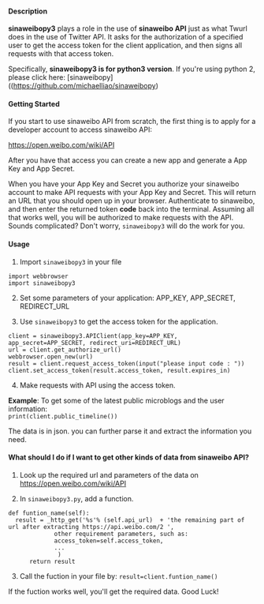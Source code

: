 #### Description
**sinaweibopy3** plays a role in the use of **sinaweibo API** just as what Twurl does in the use of Twitter API. It asks for the authorization of a specified user to get the access token for the client application, and then signs all requests with that access token.

Specifically, **sinaweibopy3 is for python3 version**. If you're using python 2, please click here: [sinaweibopy]((https://github.com/michaelliao/sinaweibopy)
#### Getting Started
If you start to use sinaweibo API from scratch, the first thing is to apply for a developer account to access sinaweibo API:

https://open.weibo.com/wiki/API

After you have that access you can create a new app and generate a App Key and App Secret.

When you have your App Key and Secret you authorize your sinaweibo account to make API requests with your App Key and Secret. This will return an URL that you should open up in your browser. Authenticate to sinaweibo, and then enter the returned token **code** back into the terminal. Assuming all that works well, you will be authorized to make requests with the API. Sounds complicated? Don't worry, `sinaweibopy3` will do the work for you.
#### Usage
1. Import `sinaweibopy3` in your file
```
import webbrowser
import sinaweibopy3
```
2. Set some parameters of your application: APP_KEY, APP_SECRET, REDIRECT_URL

3. Use `sinaweibopy3` to get the access token for the application.
```
client = sinaweibopy3.APIClient(app_key=APP_KEY, app_secret=APP_SECRET, redirect_uri=REDIRECT_URL)
url = client.get_authorize_url()
webbrowser.open_new(url)
result = client.request_access_token(input("please input code : "))
client.set_access_token(result.access_token, result.expires_in)
```

4. Make requests with API using the access token.

  **Example**: To get some of the latest public microblogs and the user information:                
  `print(client.public_timeline())`

  The data is in json. you can further parse it and extract the information you need.

#### What should I do if I want to get other kinds of data from sinaweibo API?

1. Look up the required url and parameters of the data on https://open.weibo.com/wiki/API

2. In `sinaweibopy3.py`, add a function.
```
def funtion_name(self):
  result = _http_get('%s'% (self.api_url)  + 'the remaining part of url after extracting https://api.weibo.com/2 ',
             other requirement parameters, such as:
             access_token=self.access_token,
             ...
              )
      return result  
```
3. Call the fuction in your file by:
`result=client.funtion_name()`

  If the fuction works well, you'll get the required data. Good Luck!
